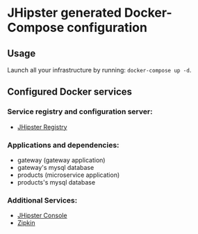 # JHipster generated Docker-Compose configuration

## Usage

Launch all your infrastructure by running: `docker-compose up -d`.

## Configured Docker services

### Service registry and configuration server:

- [JHipster Registry](http://localhost:8761)

### Applications and dependencies:

- gateway (gateway application)
- gateway's mysql database
- products (microservice application)
- products's mysql database

### Additional Services:

- [JHipster Console](http://localhost:5601)
- [Zipkin](http://localhost:9411)
